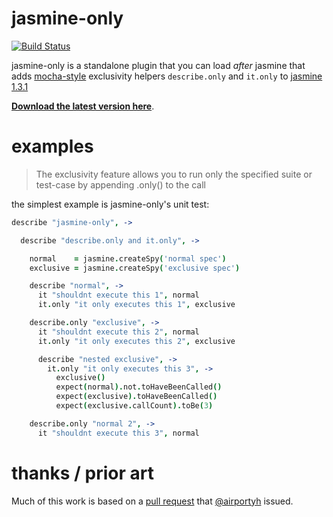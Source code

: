 # jasmine-only

[![Build Status](https://travis-ci.org/davemo/jasmine-only.png?branch=master)](https://travis-ci.org/davemo/jasmine-only)

jasmine-only is a standalone plugin that you can load _after_ jasmine that adds [mocha-style](http://visionmedia.github.io/mocha/#exclusive-tests) exclusivity helpers `describe.only` and `it.only` to [jasmine 1.3.1](https://github.com/pivotal/jasmine/releases/tag/v1.3.1)

**[Download the latest version here](https://github.com/davemo/jasmine-only/releases/download/0.0.1/jasmine-only.js)**.

# examples

> The exclusivity feature allows you to run only the specified suite or test-case by appending .only() to the call

the simplest example is jasmine-only's unit test:

```coffeescript
describe "jasmine-only", ->

  describe "describe.only and it.only", ->

    normal    = jasmine.createSpy('normal spec')
    exclusive = jasmine.createSpy('exclusive spec')

    describe "normal", ->
      it "shouldnt execute this 1", normal
      it.only "it only executes this 1", exclusive

    describe.only "exclusive", ->
      it "shouldnt execute this 2", normal
      it.only "it only executes this 2", exclusive

      describe "nested exclusive", ->
        it.only "it only executes this 3", ->
          exclusive()
          expect(normal).not.toHaveBeenCalled()
          expect(exclusive).toHaveBeenCalled()
          expect(exclusive.callCount).toBe(3)

    describe.only "normal 2", ->
      it "shouldnt execute this 3", normal
```

# thanks / prior art

Much of this work is based on a [pull request](https://github.com/pivotal/jasmine/pull/309) that [@airportyh](https://github.com/airportyh) issued.


